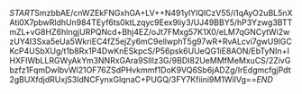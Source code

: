 $START$SmzbbAE/cnWZEkFNGxhGA+LV++N491ylYlQlCzV55/i1qAyO2uBL5nXAti0X7pbwRldhUn984TEyf6ts0ktLzqyc9Eex9liy3/UJ49BBY5/hP3Yzwg3BTTmZL+vG8HZ6hIngjURPQNcd+Bhj4EZ/oJt7FMxg57K1X0/eLM7qGNCytWi2wzUY4I3Sxa5eUa5WkriEC4fZ5ejZy6mC9ellwphT5g97wR+RvALcvi7gwU9lGCKcP4USbXUg/t1b8Rx1P4DwKnESkpcS/P56psk6UUeQG1iE8AON/EbTyNIn+IHXFIWbLLRGWyAkYm3NNRxGAra9SlIlz3G/9BDI82UeMMfMeMxuCS/2ZivGbzfz1FqmDwIbvWl21OF76ZSdPHvkmmf1DoK9VQ6Sb6jADZg/IrEdgmcfgjPdt2gBUXfdjdRUxjS3ldNCFynxGlqnaC+PUGQ/3FY7Kfiini9M1WiIVg==$END$